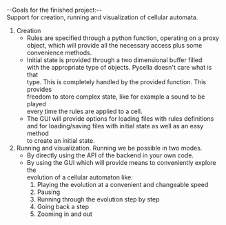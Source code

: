 --Goals for the finished project:--  
Support for creation, running and visualization of cellular automata.  
1. Creation  
    - Rules are specified through a python function, operating on a proxy  
      object, which will provide all the necessary access plus some  
      convenience methods.  
    - Initial state is provided through a two dimensional buffer filled  
      with the appropriate type of objects. Pycella doesn't care what is that  
      type. This is completely handled by the provided function. This provides  
      freedom to store complex state, like for example a sound to be played  
      every time the rules are applied to a cell.  
    - The GUI will provide options for loading files with rules definitions  
      and for loading/saving files with initial state as well as an easy method  
      to create an initial state.  
2. Running and visualization. Running we be possible in two modes.  
    - By directly using the API of the backend in your own code.  
    - By using the GUI which will provide means to conveniently explore the  
    evolution of a cellular automaton like:  
        1. Playing the evolution at a convenient and changeable speed  
        2. Pausing  
        3. Running through the evolution step by step  
        4. Going back a step  
        5. Zooming in and out  

